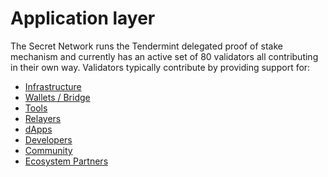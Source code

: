 # Application layer

The Secret Network runs the Tendermint delegated proof of stake mechanism and currently has an active set of 80 validators all contributing in their own way. Validators typically contribute by providing support for:

* [Infrastructure ](infrastructure.md)
* [Wallets / Bridge](wallets-bridge.md)&#x20;
* [Tools](tools.md)&#x20;
* [Relayers](relayers.md)
* [dApps](dapps.md)
* [Developers](developers.md)&#x20;
* [Community](community.md)&#x20;
* [Ecosystem Partners](ecosystem-partners.md)&#x20;

####

####

####

####

####

####

####
